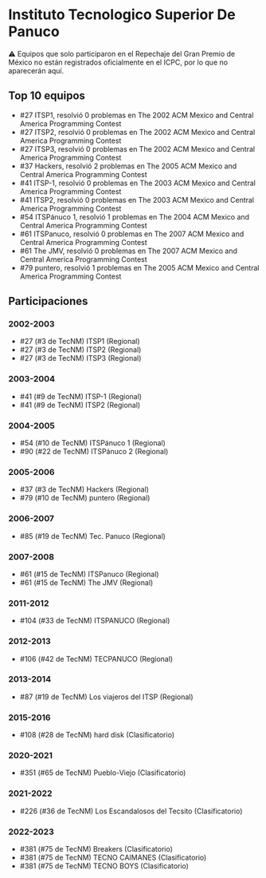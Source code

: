 # Instituto Tecnologico Superior De Panuco

:warning: Equipos que solo participaron en el Repechaje del Gran Premio de México no están registrados oficialmente en el ICPC, por lo que no aparecerán aquí.

## Top 10 equipos

- #27 ITSP1, resolvió 0 problemas en The 2002 ACM Mexico and Central America Programming Contest
- #27 ITSP2, resolvió 0 problemas en The 2002 ACM Mexico and Central America Programming Contest
- #27 ITSP3, resolvió 0 problemas en The 2002 ACM Mexico and Central America Programming Contest
- #37 Hackers, resolvió 2 problemas en The 2005 ACM Mexico and Central America Programming Contest
- #41 ITSP-1, resolvió 0 problemas en The 2003 ACM Mexico and Central America Programming Contest
- #41 ITSP2, resolvió 0 problemas en The 2003 ACM Mexico and Central America Programming Contest
- #54 ITSPánuco 1, resolvió 1 problemas en The 2004 ACM Mexico and Central America Programming Contest
- #61 ITSPanuco, resolvió 0 problemas en The 2007 ACM Mexico and Central America Programming Contest
- #61 The JMV, resolvió 0 problemas en The 2007 ACM Mexico and Central America Programming Contest
- #79 puntero, resolvió 1 problemas en The 2005 ACM Mexico and Central America Programming Contest

## Participaciones

### 2002-2003

- #27 (#3 de TecNM) ITSP1 (Regional)
- #27 (#3 de TecNM) ITSP2 (Regional)
- #27 (#3 de TecNM) ITSP3 (Regional)

### 2003-2004

- #41 (#9 de TecNM) ITSP-1 (Regional)
- #41 (#9 de TecNM) ITSP2 (Regional)

### 2004-2005

- #54 (#10 de TecNM) ITSPánuco 1 (Regional)
- #90 (#22 de TecNM) ITSPánuco 2 (Regional)

### 2005-2006

- #37 (#3 de TecNM) Hackers (Regional)
- #79 (#10 de TecNM) puntero (Regional)

### 2006-2007

- #85 (#19 de TecNM) Tec. Panuco (Regional)

### 2007-2008

- #61 (#15 de TecNM) ITSPanuco (Regional)
- #61 (#15 de TecNM) The JMV (Regional)

### 2011-2012

- #104 (#33 de TecNM) ITSPANUCO (Regional)

### 2012-2013

- #106 (#42 de TecNM) TECPANUCO (Regional)

### 2013-2014

- #87 (#19 de TecNM) Los viajeros del ITSP (Regional)

### 2015-2016

- #108 (#28 de TecNM) hard disk (Clasificatorio)

### 2020-2021

- #351 (#65 de TecNM) Pueblo-Viejo (Clasificatorio)

### 2021-2022

- #226 (#36 de TecNM) Los Escandalosos del Tecsito (Clasificatorio)

### 2022-2023

- #381 (#75 de TecNM) Breakers (Clasificatorio)
- #381 (#75 de TecNM) TECNO CAIMANES (Clasificatorio)
- #381 (#75 de TecNM) TECNO BOYS (Clasificatorio)




